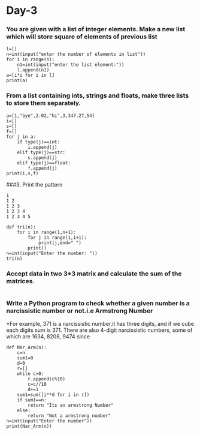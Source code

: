 # Day-3
### You are given with a list of integer elements. Make a new list which will store square of elements of previous list
```
l=[]
n=int(input("enter the number of elements in list"))
for i in range(n):
    n1=int(input("enter the list element:"))
    l.append(n1)
a=[i*i for i in l]
print(a)
```
### From a list containing ints, strings and floats, make three lists to store them separately.
```
a=[1,"bye",2.02,"hi",3,347.27,54]
i=[]
s=[]
f=[]
for j in a:
    if type(j)==int:
        i.append(j)
    elif type(j)==str:
        s.append(j)
    elif type(j)==float:
        f.append(j)
print(i,s,f)
```

###3.	Print the pattern
```
1
1 2 
1 2 3
1 2 3 4
1 2 3 4 5
```

```
def tri(n):
    for i in range(1,n+1):
        for j in range(1,i+1):
            print(j,end=" ")
        print()
n=int(input("Enter the number: "))
tri(n)
```    

### Accept data in two 3*3  matrix and calculate the sum of the matrices.
```
```

### Write a Python program to check whether a given number is a narcissistic number or not.i.e Armstrong Number
*For example, 371 is a narcissistic number,it has three digits, and if we cube each digits sum is 371. 
There are also 4-digit narcissistic numbers, some of which are 1634, 8208, 9474 since

```
def Nar_Arm(n):
    c=n
    sum1=0
    d=0
    r=[]
    while c>0:
        r.append(c%10)
        c=c//10
        d+=1
    sum1=sum([i**d for i in r])
    if sum1==n:
        return "Its an armstrong Number"
    else:
        return "Not a armstrong number"
n=int(input("Enter the number"))
print(Nar_Arm(n))
```
